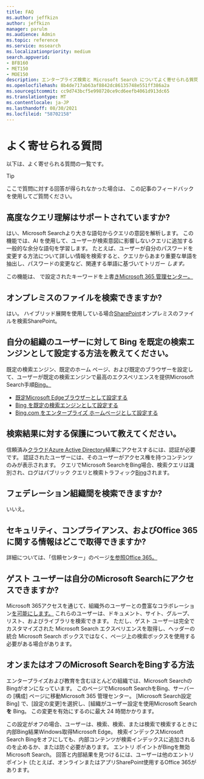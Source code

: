```yaml
---
title: FAQ
ms.author: jeffkizn
author: jeffkizn
manager: parulm
ms.audience: Admin
ms.topic: reference
ms.service: mssearch
ms.localizationpriority: medium
search.appverid:
- BFB160
- MET150
- MOE150
description: エンタープライズ検索と Microsoft Search についてよく寄せられる質問に対する回答です
ms.openlocfilehash: 8b4de717ab63af8842dc86135748e551ff386a2a
ms.sourcegitcommit: cc9d743bcf5e998720ce9cd6eefb4061d913dc65
ms.translationtype: MT
ms.contentlocale: ja-JP
ms.lasthandoff: 08/30/2021
ms.locfileid: "58702158"
---
```

<!-- markdownlint-disable no-trailing-punctuation -->
# <a name="frequently-asked-questions"></a>よく寄せられる質問

以下は、よく寄せられる質問の一覧です。

> [!TIP]
> ここで質問に対する回答が得られなかった場合は、 この記事のフィードバックを使用してご質問ください。

## <a name="is-advanced-query-understanding-supported"></a>高度なクエリ理解はサポートされていますか?

はい、Microsoft Searchより大きな語句からクエリの意図を解析します。 この機能では、AI を使用して、ユーザーが検索意図に影響しないクエリに追加する一般的な余分な語句を学習します。 たとえば、ユーザーが自分のパスワードを変更する方法について詳しい情報を検索すると、クエリからあまり重要な単語を抽出し、パスワードの変更など、関連する単語に基づいてトリガー *します。*
  
この機能は、 で設定されたキーワードを上書[きMicrosoft 365 管理センター。](https://admin.microsoft.com)
  
## <a name="can-you-search-for-files-on-premises"></a>オンプレミスのファイルを検索できますか?

はい。 ハイブリッド展開を使用している場合[SharePoint](http://sharepoint.com/)オンプレミスのファイルを検索SharePoint。
  
## <a name="how-do-i-make-bing-the-default-search-engine-for-people-in-my-org"></a>自分の組織のユーザーに対して Bing を既定の検索エンジンとして設定する方法を教えてください。

既定の検索エンジン、既定のホーム ページ、および既定のブラウザーを設定して、ユーザーが既定の検索エンジンで最高のエクスペリエンスを提供Microsoft Search手順[Bing。](https://Bing.com)

- [既定Microsoft Edgeブラウザーとして設定する](/deployedge/edge-default-browser)
- [Bing を既定の検索エンジンとして設定する](set-default-search-engine.md)
- [Bing.com をエンタープライズ ホームページとして設定する](set-default-homepage.md)

## <a name="how-are-my-search-results-protected"></a>検索結果に対する保護について教えてください。

信頼済み[クラウドAzure Active Directory](/azure/active-directory/)結果にアクセスするには、認証が必要です。 認証されたユーザーには、そのユーザーがアクセス権を持つコンテンツのみが表示されます。 クエリでMicrosoft SearchをBing場合、検索クエリは識別され、ログはパブリック クエリと検索トラフィック[Bing](https://Bing.com)されます。

## <a name="can-i-search-across-federated-organizations"></a>フェデレーション組織間を検索できますか?

いいえ。

## <a name="where-can-i-get-info-about-office-365-security-compliance-and-privacy"></a>セキュリティ、コンプライアンス、およびOffice 365に関する情報はどこで取得できますか?

詳細については、「信頼センター」のページ[を参照Office 365。](https://www.microsoft.com/TrustCenter/CloudServices/office365/default.aspx)

## <a name="can-guest-users-access-microsoft-search-in-my-organization"></a>ゲスト ユーザーは自分のMicrosoft Searchにアクセスできますか?

Microsoft 365アクセスを通じて、組織外のユーザーとの豊富なコラボレーション[を可能にします。](/microsoft-365/solutions/collaborate-with-people-outside-your-organization) これらのユーザーは、ドキュメント、サイト、グループ、リスト、およびライブラリを検索できます。 ただし、ゲスト ユーザーは完全でカスタマイズされた Microsoft Search エクスペリエンスを取得し、ヘッダーの統合 Microsoft Search ボックスではなく、ページ上の検索ボックスを使用する必要がある場合があります。

## <a name="how-do-i-turn-microsoft-search-in-bing-on-or-off"></a>オンまたはオフのMicrosoft SearchをBingする方法

エンタープライズおよび教育を含むほとんどの組織では、Microsoft SearchのBingがオンになっています。 このページでMicrosoft SearchをBing、サーバーの [構成] ページ[](https://admin.microsoft.com/Adminportal/Home#/MicrosoftSearch/configurations)に移動Microsoft 365 管理センター。 [Microsoft Search設定Bing] で、[設定の変更]を選択し、[組織がユーザー設定を使用Microsoft Search **を** Bing。 この変更を有効にするのに最大 24 時間かかります。

この設定がオフの場合、ユーザーは、検索、検索、または検索で検索するときに内部Bing結果Windows取得Microsoft Edge。 検索インデックスMicrosoft Search Bingをオフにしても、内部コンテンツが検索インデックスに追加されるのを止めるか、または防ぐ必要があります。 エントリ ポイントがBingを無効Microsoft Search。 回答と内部結果を見つけるには、ユーザーは他のエントリ ポイント (たとえば、オンラインまたはアプリSharePoint使用するOffice 365があります。
